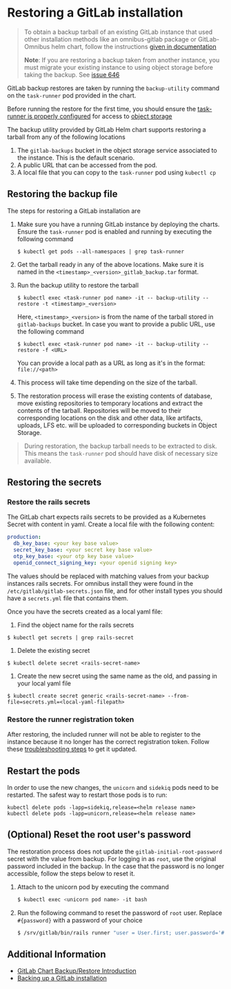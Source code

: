 # Restoring a GitLab installation

> To obtain a backup tarball of an existing GitLab instance that used other installation methods like an omnibus-gitlab package or GitLab-Omnibus helm chart, follow the instructions [given in documentation](https://docs.gitlab.com/ee/raketasks/backup_restore.html#creating-a-backup-of-the-gitlab-system)
>
> **Note**: If you are restoring a backup taken from another instance, you must migrate your existing instance to using object storage before taking the backup. See [issue 646](https://gitlab.com/charts/gitlab/issues/646)

GitLab backup restores are taken by running the `backup-utility` command on the `task-runner` pod provided in the chart.

Before running the restore for the first time, you should ensure the [task-runner is properly configured](index.md) for
access to [object storage](index.md#object-storage)

The backup utility provided by GitLab Helm chart supports restoring a tarball from any of the following locations

1. The `gitlab-backups` bucket in the object storage service associated to the instance. This is the default scenario.
1. A public URL that can be accessed from the pod.
1. A local file that you can copy to the `task-runner` pod using `kubectl cp`

## Restoring the backup file

The steps for restoring a GitLab installation are

1. Make sure you have a running GitLab instance by deploying the charts. Ensure the `task-runner` pod is enabled and running by executing the following command

    ```
    $ kubectl get pods --all-namespaces | grep task-runner
    ```
1. Get the tarball ready in any of the above locations. Make sure it is named in the `<timestamp>_<version>_gitlab_backup.tar` format.
1. Run the backup utility to restore the tarball

    ```
    $ kubectl exec <task-runner pod name> -it -- backup-utility --restore -t <timestamp>_<version>
    ```
   Here, `<timestamp>_<version>` is from the name of the tarball stored in `gitlab-backups` bucket. In case you want to provide a public URL, use the following command
    ```
    $ kubectl exec <task-runner pod name> -it -- backup-utility --restore -f <URL>
    ```

    You can provide a local path as a URL as long as it's in the format: `file://<path>`

1. This process will take time depending on the size of the tarball.
1. The restoration process will erase the existing contents of database, move existing repositories to temporary locations and extract the contents of the tarball. Repositories will be moved to their corresponding locations on the disk and other data, like artifacts, uploads, LFS etc. will be uploaded to corresponding buckets in Object Storage.

> During restoration, the backup tarball needs to be extracted to disk. This means the `task-runner` pod should have disk of necessary size available.

## Restoring the secrets

### Restore the rails secrets

The GitLab chart expects rails secrets to be provided as a Kubernetes Secret with content in yaml. Create a local file with the following content:

```yaml
production:
  db_key_base: <your key base value>
  secret_key_base: <your secret key base value>
  otp_key_base: <your otp key base value>
  openid_connect_signing_key: <your openid signing key>
```

The values should be replaced with matching values from your backup instances rails secrets. For omnibus install they were found in the `/etc/gitlab/gitlab-secrets.json` file, and for other install types you should have a `secrets.yml` file that contains them.

Once you have the secrets created as a local yaml file:

1. Find the object name for the rails secrets

  ```
  $ kubectl get secrets | grep rails-secret
  ```

1. Delete the existing secret

  ```
  $ kubectl delete secret <rails-secret-name>
  ```

1. Create the new secret using the same name as the old, and passing in your local yaml file

  ```
  $ kubectl create secret generic <rails-secret-name> --from-file=secrets.yml=<local-yaml-filepath>
  ```

### Restore the runner registration token

After restoring, the included runner will not be able to register to the instance because it no longer has the correct registration token.
Follow these [troubleshooting steps](../troubleshooting/index.md#included-gitlab-runner-failing-to-register) to get it updated.

## Restart the pods

In order to use the new changes, the `unicorn` and `sidekiq` pods need to be restarted. The safest way to restart those pods is to run:

```
kubectl delete pods -lapp=sidekiq,release=<helm release name>
kubectl delete pods -lapp=unicorn,release=<helm release name>
```

## (Optional) Reset the root user's password

The restoration process does not update the `gitlab-initial-root-password` secret with the value from backup. For logging in as `root`, use the original password included in the backup. In the case that the password is no longer accessible, follow the steps below to reset it.
   1. Attach to the unicorn pod by executing the command

       ```bash
       $ kubectl exec <unicorn pod name> -it bash
       ```
   1. Run the following command to reset the password of `root` user. Replace `#{password}` with a password of your choice
       ```bash
       $ /srv/gitlab/bin/rails runner "user = User.first; user.password='#{password}'; user.password_confirmation='#{password}'; user.save!"
       ```

## Additional Information

- [GitLab Chart Backup/Restore Introduction](index.md)
- [Backing up a GitLab installation](backup.md)
